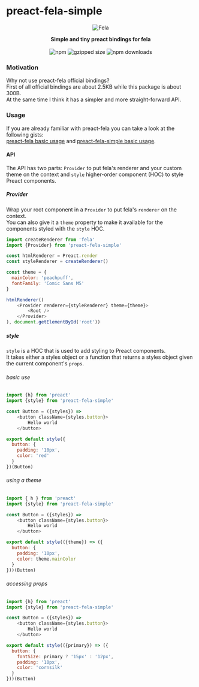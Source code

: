 # preact-fela-simple
<p align="center" style="margin-top: 15px">
	<img alt="Fela" src="https://cldup.com/cB6srJGgDY.png">
</p>
<p align="center">
	<strong>Simple and tiny preact bindings for fela</strong>
	<br>
	<br>
	<img src="https://img.shields.io/npm/v/preact-fela-simple.svg?style=flat-square" alt="npm">
	<img alt="gzipped size" src="https://img.shields.io/badge/gzipped-~350b-brightgreen.svg">
	<img alt="npm downloads" src="https://img.shields.io/npm/dm/preact-fela-simple.svg">
</p>

### Motivation

Why not use preact-fela official bindings? <br/>
First of all official bindings are about 2.5KB while this package is about 300B.<br />
At the same time I think it has a simpler and more straight-forward API.<br />


### Usage

If you are already familiar with preact-fela you can take a look at the following gists:<br /> 
[preact-fela basic usage](https://gist.github.com/pshev/888b8a7c33f2850fe67516f7aac2337d) and 
[preact-fela-simple basic usage](https://gist.github.com/pshev/e1fd6d5e2be6fd29308252a8f24c74c4).
<br />
#### API
The API has two parts: `Provider` to put fela's renderer and your custom theme on the context 
and `style` higher-order component (HOC) to style Preact components.

##### Provider

Wrap your root component in a `Provider` to put fela's `renderer` on the context. <br/>
You can also give it a `theme` property to make it available for the components styled with the `style` HOC.

```js
import createRenderer from 'fela'
import {Provider} from 'preact-fela-simple'

const htmlRenderer = Preact.render
const styleRenderer = createRenderer()

const theme = {
  mainColor: 'peachpuff',
  fontFamily: 'Comic Sans MS'
}

htmlRenderer((
	<Provider renderer={styleRenderer} theme={theme}>
		<Root />
	</Provider>
), document.getElementById('root'))
```

##### style

`style` is a HOC that is used to add styling to Preact components.<br/>
It takes either a styles object or a function that returns a styles object given the current component's `props`.

###### basic use

```js
import {h} from 'preact'
import {style} from 'preact-fela-simple'

const Button = ({styles}) => 
	<button className={styles.button}>
		Hello world
	</button>

export default style({
  button: {
    padding: '10px',
    color: 'red'
  }
})(Button)
```

###### using a theme

```js
import { h } from 'preact'
import {style} from 'preact-fela-simple'

const Button = ({styles}) => 
	<button className={styles.button}>
		Hello world
	</button>

export default style(({theme}) => ({
  button: {
    padding: '10px',
    color: theme.mainColor
  }
}))(Button)
```

###### accessing props

```js
import {h} from 'preact'
import {style} from 'preact-fela-simple'

const Button = ({styles}) => 
	<button className={styles.button}>
		Hello world
	</button>

export default style(({primary}) => ({
  button: {
    fontSize: primary ? '15px' : '12px',
    padding: '10px',
    color: 'cornsilk'
  }
}))(Button)
```